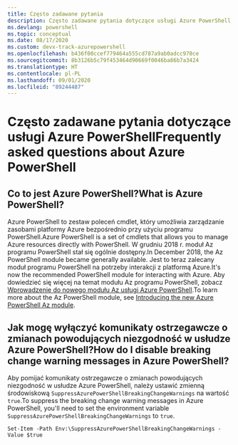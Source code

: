 ```yaml
---
title: Często zadawane pytania
description: Często zadawane pytania dotyczące usługi Azure PowerShell.
ms.devlang: powershell
ms.topic: conceptual
ms.date: 08/17/2020
ms.custom: devx-track-azurepowershell
ms.openlocfilehash: b436f00ccef779464a555cd787a9ab0adcc970ce
ms.sourcegitcommit: 8b3126b5c79f453464d90669f0046ba86b7a3424
ms.translationtype: HT
ms.contentlocale: pl-PL
ms.lasthandoff: 09/01/2020
ms.locfileid: "89244487"
---
```

# <a name="frequently-asked-questions-about-azure-powershell"></a><span data-ttu-id="1ce68-103">Często zadawane pytania dotyczące usługi Azure PowerShell</span><span class="sxs-lookup"><span data-stu-id="1ce68-103">Frequently asked questions about Azure PowerShell</span></span>

## <a name="what-is-azure-powershell"></a><span data-ttu-id="1ce68-104">Co to jest Azure PowerShell?</span><span class="sxs-lookup"><span data-stu-id="1ce68-104">What is Azure PowerShell?</span></span>

<span data-ttu-id="1ce68-105">Azure PowerShell to zestaw poleceń cmdlet, który umożliwia zarządzanie zasobami platformy Azure bezpośrednio przy użyciu programu PowerShell.</span><span class="sxs-lookup"><span data-stu-id="1ce68-105">Azure PowerShell is a set of cmdlets that allows you to manage Azure resources directly with PowerShell.</span></span> <span data-ttu-id="1ce68-106">W grudniu 2018 r. moduł Az programu PowerShell stał się ogólnie dostępny.</span><span class="sxs-lookup"><span data-stu-id="1ce68-106">In December 2018, the Az PowerShell module became generally available.</span></span> <span data-ttu-id="1ce68-107">Jest to teraz zalecany moduł programu PowerShell na potrzeby interakcji z platformą Azure.</span><span class="sxs-lookup"><span data-stu-id="1ce68-107">It's now the recommended PowerShell module for interacting with Azure.</span></span> <span data-ttu-id="1ce68-108">Aby dowiedzieć się więcej na temat modułu Az programu PowerShell, zobacz [Wprowadzenie do nowego modułu Az usługi Azure PowerShell](/powershell/azure/new-azureps-module-az).</span><span class="sxs-lookup"><span data-stu-id="1ce68-108">To learn more about the Az PowerShell module, see [Introducing the new Azure PowerShell Az module](/powershell/azure/new-azureps-module-az).</span></span>

## <a name="how-do-i-disable-breaking-change-warning-messages-in-azure-powershell"></a><span data-ttu-id="1ce68-109">Jak mogę wyłączyć komunikaty ostrzegawcze o zmianach powodujących niezgodność w usłudze Azure PowerShell?</span><span class="sxs-lookup"><span data-stu-id="1ce68-109">How do I disable breaking change warning messages in Azure PowerShell?</span></span>

<span data-ttu-id="1ce68-110">Aby pomijać komunikaty ostrzegawcze o zmianach powodujących niezgodność w usłudze Azure PowerShell, należy ustawić zmienną środowiskową `SuppressAzurePowerShellBreakingChangeWarnings` na wartość `true`.</span><span class="sxs-lookup"><span data-stu-id="1ce68-110">To suppress the breaking change warning messages in Azure PowerShell, you'll need to set the environment variable `SuppressAzurePowerShellBreakingChangeWarnings` to `true`.</span></span>

```azurepowershell
Set-Item -Path Env:\SuppressAzurePowerShellBreakingChangeWarnings -Value $true
```

